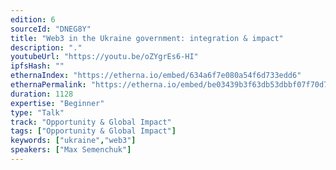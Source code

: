 ```yaml
---
edition: 6
sourceId: "DNEG8Y"
title: "Web3 in the Ukraine government: integration & impact"
description: "."
youtubeUrl: "https://youtu.be/oZYgrEs6-HI"
ipfsHash: ""
ethernaIndex: "https://etherna.io/embed/634a6f7e080a54f6d733edd6"
ethernaPermalink: "https://etherna.io/embed/be03439b3f63db53dbbf07f70d7637be209092675b55646328530abaf12fb40d"
duration: 1128
expertise: "Beginner"
type: "Talk"
track: "Opportunity & Global Impact"
tags: ["Opportunity & Global Impact"]
keywords: ["ukraine","web3"]
speakers: ["Max Semenchuk"]
---
```

